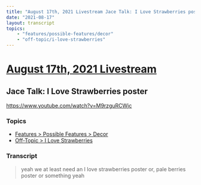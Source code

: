 ```yaml
---
title: "August 17th, 2021 Livestream Jace Talk: I Love Strawberries poster"
date: "2021-08-17"
layout: transcript
topics:
    - "features/possible-features/decor"
    - "off-topic/i-love-strawberries"
---
```

# [August 17th, 2021 Livestream](../2021-08-17.md)
## Jace Talk: I Love Strawberries poster
https://www.youtube.com/watch?v=M9rzguRCWjc

### Topics
* [Features > Possible Features > Decor](../topics/features/possible-features/decor.md)
* [Off-Topic > I Love Strawberries](../topics/off-topic/i-love-strawberries.md)

### Transcript

> yeah we at least need an I love strawberries poster or, pale berries poster or something yeah
